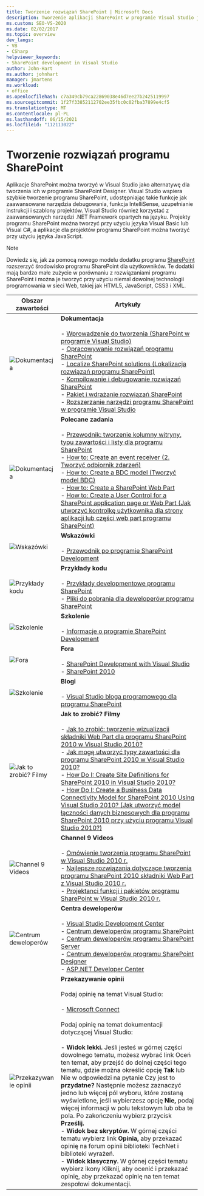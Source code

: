 ```yaml
---
title: Tworzenie rozwiązań SharePoint | Microsoft Docs
description: Tworzenie aplikacji SharePoint w programie Visual Studio jako alternatywa dla tworzenia ich w programie SharePoint Designer.
ms.custom: SEO-VS-2020
ms.date: 02/02/2017
ms.topic: overview
dev_langs:
- VB
- CSharp
helpviewer_keywords:
- SharePoint development in Visual Studio
author: John-Hart
ms.author: johnhart
manager: jmartens
ms.workload:
- office
ms.openlocfilehash: c7a349cb79ca22869038e46d7ee27b2425119997
ms.sourcegitcommit: 1f27f33852112702ee35fbc0c02fba37899e4cf5
ms.translationtype: MT
ms.contentlocale: pl-PL
ms.lasthandoff: 06/15/2021
ms.locfileid: "112113022"
---
```

# <a name="create-sharepoint-solutions"></a>Tworzenie rozwiązań programu SharePoint

  Aplikacje SharePoint można tworzyć w Visual Studio jako alternatywę dla tworzenia ich w programie SharePoint Designer. Visual Studio wspiera szybkie tworzenie programu SharePoint, udostępniając takie funkcje jak zaawansowane narzędzia debugowania, funkcja IntelliSense, uzupełnianie instrukcji i szablony projektów. Visual Studio również korzystać z zaawansowanych narzędzi .NET Framework opartych na języku. Projekty programu SharePoint można tworzyć przy użyciu języka Visual Basic lub Visual C#, a aplikacje dla projektów programu SharePoint można tworzyć przy użyciu języka JavaScript.

> [!NOTE]
> Dowiedz się, jak za pomocą nowego modelu dodatku programu [SharePoint](/sharepoint/dev/sp-add-ins/sharepoint-add-ins) rozszerzyć środowisko programu SharePoint dla użytkowników. Te dodatki mają bardzo małe zużycie w porównaniu z rozwiązaniami programu SharePoint i można je tworzyć przy użyciu niemal dowolnej technologii programowania w sieci Web, takiej jak HTML5, JavaScript, CSS3 i XML.

|Obszar zawartości|Artykuły|
|-|-|
|![Dokumentacja](../sharepoint/media/vs-icon-documentation.gif "Dokumentacja")|**Dokumentacja**<br /><br /> -   [Wprowadzenie do tworzenia &#40;SharePoint w programie Visual Studio&#41;](../sharepoint/getting-started-sharepoint-development-in-visual-studio.md)<br />-   [Opracowywanie rozwiązań programu SharePoint](../sharepoint/developing-sharepoint-solutions.md)<br />-   [Localize SharePoint solutions (Lokalizacja rozwiązań programu SharePoint)](../sharepoint/localizing-sharepoint-solutions.md)<br />-   [Kompilowanie i debugowanie rozwiązań SharePoint](../sharepoint/building-and-debugging-sharepoint-solutions.md)<br />-   [Pakiet i wdrażanie rozwiązań SharePoint](../sharepoint/packaging-and-deploying-sharepoint-solutions.md)<br />-   [Rozszerzanie narzędzi programu SharePoint w programie Visual Studio](../sharepoint/extending-the-sharepoint-tools-in-visual-studio.md)|
|![Dokumentacja](../sharepoint/media/vs-icon-documentation.gif "Dokumentacja")|**Polecane zadania**<br /><br /> -   [Przewodnik: tworzenie kolumny witryny, typu zawartości i listy dla programu SharePoint](../sharepoint/walkthrough-create-a-site-column-content-type-and-list-for-sharepoint.md)<br />-   [How to: Create an event receiver (2. Tworzyć odbiornik zdarzeń)](../sharepoint/how-to-create-an-event-receiver.md)<br />-   [How to: Create a BDC model (Tworzyć model BDC)](../sharepoint/how-to-create-a-bdc-model.md)<br />-   [How to: Create a SharePoint Web Part](../sharepoint/how-to-create-a-sharepoint-web-part.md)<br />-   [How to: Create a User Control for a SharePoint application page or Web Part (Jak utworzyć kontrolkę użytkownika dla strony aplikacji lub części web part programu SharePoint)](../sharepoint/how-to-create-a-user-control-for-a-sharepoint-application-page-or-web-part.md)|
|![Wskazówki](../sharepoint/media/vs-icon-walkthroughs.gif "Wskazówki")|**Wskazówki**<br /><br /> -   [Przewodnik po programie SharePoint Development](../sharepoint/sharepoint-development-walkthroughs.md)|
|![Przykłady kodu](../sharepoint/media/vs-icon-codesamples.gif "Przykłady kodu")|**Przykłady kodu**<br /><br /> -   [Przykłady developmentowe programu SharePoint](../sharepoint/sharepoint-development-samples.md)<br />-   [Pliki do pobrania dla deweloperów programu SharePoint](/sharepoint/dev/)|
|![Szkolenie](../sharepoint/media/vs-icon-training.gif "Szkolenie")|**Szkolenie**<br /><br /> -   [Informacje o programie SharePoint Development](/sharepoint/dev/)|
|![Fora](../sharepoint/media/vs-icon-forums.gif "Fora")|**Fora**<br /><br /> -   [SharePoint Development with Visual Studio](https://social.msdn.microsoft.com/Forums/vstudio/home?forum=vssharepointdevelopment)<br />-   [SharePoint 2010](https://social.msdn.microsoft.com/Forums/sharepoint/home?category=sharepoint2010,sharepoint)|
|![Szkolenie](../sharepoint/media/vs-icon-training.gif "Szkolenie")|**Blogi**<br /><br /> -   [Visual Studio bloga programowego dla programu SharePoint](/archive/blogs/vssharepointtoolsblog/)|
|![Jak to zrobić? Filmy](../sharepoint/media/vs-icon-howdoivideos.gif "Jak to zrobić? Filmy")|**Jak to zrobić? Filmy**<br /><br /> -   [Jak to zrobić: tworzenie wizualizacji składniki Web Part dla programu SharePoint 2010 w Visual Studio 2010?](https://visualstudio.microsoft.com/)<br />-   [Jak mogę utworzyć typy zawartości dla programu SharePoint 2010 w Visual Studio 2010?](/previous-versions/visualstudio/visual-studio-2010/dd831853\(v\=vs.100\))<br />-   [How Do I: Create Site Definitions for SharePoint 2010 in Visual Studio 2010?](/previous-versions/visualstudio/visual-studio-2010/dd831853\(v\=vs.100\))<br />-   [How Do I: Create a Business Data Connectivity Model for SharePoint 2010 Using Visual Studio 2010? (Jak utworzyć model łączności danych biznesowych dla programu SharePoint 2010 przy użyciu programu Visual Studio 2010?)](/previous-versions/visualstudio/visual-studio-2010/dd831853\(v\=vs.100\))|
|![Channel 9 Videos](../sharepoint/media/vs-icon-channel9videos.gif "Channel 9 Videos")|**Channel 9 Videos**<br /><br /> -   [Omówienie tworzenia programu SharePoint w Visual Studio 2010 r.](https://channel9.msdn.com/blogs/funkyonex/overview-of-sharepoint-development-in-visual-studio-2010)<br />-   [Najlepsze rozwiązania dotyczące tworzenia programu SharePoint 2010 składniki Web Part z Visual Studio 2010 r.](https://channel9.msdn.com/blogs/funkyonex/best-practices-on-building-sharepoint-2010-web-parts-with-visual-studio-2010)<br />-   [Projektanci funkcji i pakietów programu SharePoint w Visual Studio 2010 r.](https://channel9.msdn.com/blogs/funkyonex/sharepoint-feature-and-package-designers-in-visual-studio-2010)|
|![Centrum deweloperów](../sharepoint/media/vs-icon-msdndevcenter.gif "Centrum deweloperów")|**Centra deweloperów**<br /><br /> -   [Visual Studio Development Center](https://visualstudio.microsoft.com/)<br />-   [Centrum deweloperów programu SharePoint](/sharepoint/dev/)<br />-   [Centrum deweloperów programu SharePoint Server](/previous-versions/office/fp161348\(v\=office.15\))<br />-   [Centrum deweloperów programu SharePoint Designer](/previous-versions/office/fp161348\(v\=office.15\))<br />-   [ASP.NET Developer Center](/previous-versions/msdn10/aa336522(v=msdn.10))|
|![Przekazywanie opinii](../sharepoint/media/vs-icon-feedback.gif "Przekazywanie opinii")|**Przekazywanie opinii**<br /><br /> Podaj opinię na temat Visual Studio:<br /><br /> -   [Microsoft Connect](/collaborate/connect-redirect)<br /><br /> Podaj opinię na temat dokumentacji dotyczącej Visual Studio:<br /><br /> -   **Widok lekki.** Jeśli jesteś w górnej części dowolnego tematu, możesz wybrać link Oceń ten temat, aby  przejść do dolnej części tego tematu, gdzie można określić opcję **Tak** lub Nie w odpowiedzi na pytanie Czy jest to **przydatne?**  Następnie możesz zaznaczyć jedno lub więcej pól wyboru, które zostaną wyświetlone, jeśli wybierzesz opcję **Nie,** podaj więcej informacji w polu tekstowym lub oba te pola. Po zakończeniu wybierz przycisk **Prześlij.**<br />-   **Widok bez skryptów.** W górnej części tematu wybierz link **Opinia,** aby przekazać opinię na forum opinii biblioteki TechNet i biblioteki wyrażeń.<br />-   **Widok klasyczny.** W górnej części tematu  wybierz ikony Kliknij, aby ocenić i przekazać opinię, aby przekazać opinię na ten temat zespołowi dokumentacji.|

